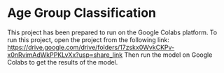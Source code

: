 # Age Group Classification
This project has been prepared to run on the Google Colabs platform. To run this project, open the project from the following link:
https://drive.google.com/drive/folders/17zskx0WvkCKPv-x0nRvimAdWkPPKLvXx?usp=share_link
Then run the model on Google Colabs to get the results of the model.
